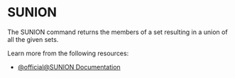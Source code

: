 # SUNION

The SUNION command returns the members of a set resulting in a union of all the given sets.

Learn more from the following resources:

- [@official@SUNION Documentation](https://redis.io/docs/latest/commands/sunion/)
